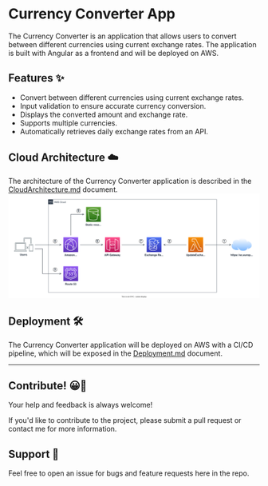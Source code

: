 # Currency Converter App
The Currency Converter is an application that allows users to convert between different currencies using current exchange rates. The application is built with Angular as a frontend and will be deployed on AWS.

## Features ✨
- Convert between different currencies using current exchange rates.
- Input validation to ensure accurate currency conversion.
- Displays the converted amount and exchange rate.
- Supports multiple currencies.
- Automatically retrieves daily exchange rates from an API.

## Cloud Architecture ☁️
The architecture of the Currency Converter application is described in the [CloudArchitecture.md](CloudArchitecture.md) document.
![Cloud architecture](./resources/currency-converter-cloud-architecture.svg)

## Deployment 🛠️
The Currency Converter application will be deployed on AWS with a CI/CD pipeline, which will be exposed in the [Deployment.md](Deployment.md) document.

---

## Contribute! 😀💚
Your help and feedback is always welcome!

If you'd like to contribute to the project, please submit a pull request or contact me for more information.

## Support 🤔
Feel free to open an issue for bugs and feature requests here in the repo.